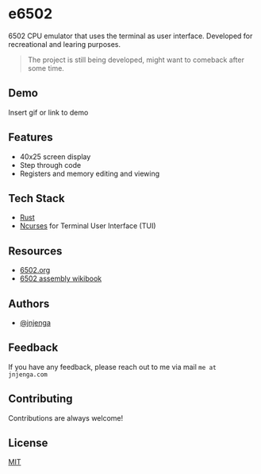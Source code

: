 # e6502 

6502 CPU emulator that uses the terminal as user interface.
Developed for recreational and learing purposes.

> The project is still being developed, might want to comeback after some time.

## Demo

Insert gif or link to demo
 
## Features

- 40x25 screen display
- Step through code
- Registers and memory editing and viewing
  
## Tech Stack

- [Rust](https://www.rust-lang.org/)
- [Ncurses](https://invisible-island.net/ncurses/) for Terminal User Interface (TUI)
  
## Resources

 - [6502.org](6502.org/tutorials/6502opcodes.html)
 - [6502 assembly wikibook](https://en.wikibooks.org/wiki/6502_Assembly)

  
## Authors

- [@jnjenga](https://www.github.com/jnjenga)

  
## Feedback

If you have any feedback, please reach out to me via mail `me at jnjenga.com`
  
## Contributing

Contributions are always welcome!
 
## License

[MIT](https://choosealicense.com/licenses/mit/)



